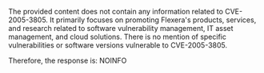 The provided content does not contain any information related to CVE-2005-3805. It primarily focuses on promoting Flexera's products, services, and research related to software vulnerability management, IT asset management, and cloud solutions. There is no mention of specific vulnerabilities or software versions vulnerable to CVE-2005-3805.

Therefore, the response is:
NOINFO